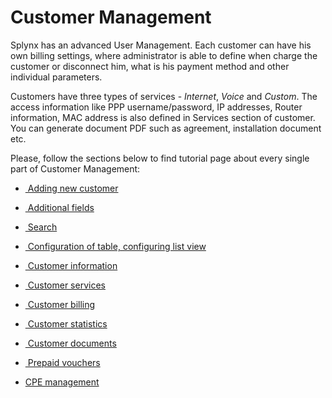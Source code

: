 Customer Management
===================

Splynx has an advanced User Management. Each customer can have his own billing settings, where administrator is able to define when charge the customer or disconnect him, what is his payment method and other individual parameters.

Customers have three types of services - _Internet_, _Voice_ and _Custom_. The access information like PPP username/password, IP addresses, Router information, MAC address is also defined in Services section of customer. You can generate document PDF such as agreement, installation document etc.

Please, follow the sections below to find tutorial page about every single part of Customer Management:

* [ Adding new customer](customer_management/add_new_customer/add_new_customer.md)

* [ Additional fields](customer_management/custom_additional_fields/custom_additional_fields.md)

* [ Search](customer_management/search/search.md)

* [ Configuration of table, configuring list view](customer_management/configuration_of_the_table/configuration_of_the_table.md)

* [ Customer information](customer_management/customer_information/customer_information.md)

* [ Customer services](customer_management/customer_services/customer_services.md)

* [ Customer billing](customer_management/customer_billing/customer_billing.md)

* [ Customer statistics](customer_management/customer_statistics/customer_statistics.md)

* [ Customer documents](customer_management/customer_documents/customer_documents.md)

* [ Prepaid vouchers](customer_management/prepaid_vouchers/prepaid_vouchers.md)

* [CPE management](customer_management/cpe_management/cpe_management.md)
